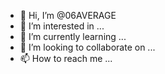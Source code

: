 - 👋 Hi, I’m @06AVERAGE
- 👀 I’m interested in ...
- 🌱 I’m currently learning ...
- 💞️ I’m looking to collaborate on ...
- 📫 How to reach me ...

<!---
06AVERAGE/06AVERAGE is a ✨ special ✨ repository because its `README.md` (this file) appears on your GitHub profile.
You can click the Preview link to take a look at your changes.
--->
